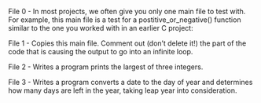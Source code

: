 File 0 - In most projects, we often give you only one main file to test with. For example, this main file is a test for a postitive_or_negative() function similar to the one you worked with in an earlier C project:

File 1 - Copies this main file. Comment out (don’t delete it!) the part of the code that is causing the output to go into an infinite loop.

File 2 - Writes a program prints the largest of three integers.

File 3 - Writes a program converts a date to the day of year and determines how many days are left in the year, taking leap year into consideration.
